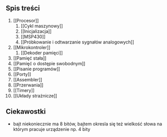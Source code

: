 ## Spis treści
1. [[Procesor]]
	1. [[Cykl maszynowy]]
	2. [[Inicjalizacja]]
	3. [[MSP430]]
	4. [[Próbkowanie i odtwarzanie sygnałów analogowych]]
2. [[Mikrokontroler]]
	1. [[Dekoder pamięci]]
3. [[Pamięć stała]]
4. [[Pamięć o dostępie swobodnym]]
5. [[Pisanie programów]]
6. [[Porty]]
7. [[Assembler]]
8. [[Przerwania]]
9. [[Timery]]
10. [[Układy strażnicze]]

## Ciekawostki
- bajt niekoniecznie ma 8 bitów, bajtem okresla się też wielkość słowa na którym pracuje urządzenie np. 4 bity